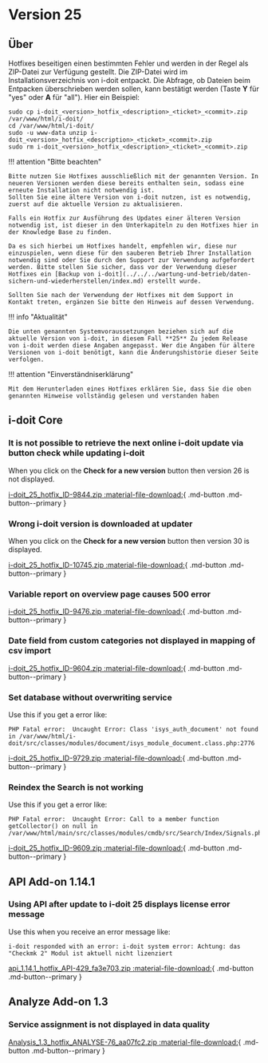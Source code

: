 # Version 25

## Über

Hotfixes beseitigen einen bestimmten Fehler und werden in der Regel als ZIP-Datei zur Verfügung gestellt. Die ZIP-Datei wird im Installationsverzeichnis von i-doit entpackt. Die Abfrage, ob Dateien beim Entpacken überschrieben werden sollen, kann bestätigt werden (Taste **Y** für "yes" oder **A** für "all"). Hier ein Beispiel:

```shell
sudo cp i-doit_<version>_hotfix_<description>_<ticket>_<commit>.zip /var/www/html/i-doit/
cd /var/www/html/i-doit/
sudo -u www-data unzip i-doit_<version>_hotfix_<description>_<ticket>_<commit>.zip
sudo rm i-doit_<version>_hotfix_<description>_<ticket>_<commit>.zip
```

!!! attention "Bitte beachten"

    Bitte nutzen Sie Hotfixes ausschließlich mit der genannten Version. In neueren Versionen werden diese bereits enthalten sein, sodass eine erneute Installation nicht notwendig ist.
    Sollten Sie eine ältere Version von i-doit nutzen, ist es notwendig, zuerst auf die aktuelle Version zu aktualisieren.

    Falls ein Hotfix zur Ausführung des Updates einer älteren Version notwendig ist, ist dieser in den Unterkapiteln zu den Hotfixes hier in der Knowledge Base zu finden.

    Da es sich hierbei um Hotfixes handelt, empfehlen wir, diese nur einzuspielen, wenn diese für den sauberen Betrieb Ihrer Installation notwendig sind oder Sie durch den Support zur Verwendung aufgefordert werden. Bitte stellen Sie sicher, dass vor der Verwendung dieser Hotfixes ein [Backup von i-doit](../../../wartung-und-betrieb/daten-sichern-und-wiederherstellen/index.md) erstellt wurde.

    Sollten Sie nach der Verwendung der Hotfixes mit dem Support in Kontakt treten, ergänzen Sie bitte den Hinweis auf dessen Verwendung.

!!! info "Aktualität"

    Die unten genannten Systemvoraussetzungen beziehen sich auf die aktuelle Version von i-doit, in diesem Fall **25** Zu jedem Release von i-doit werden diese Angaben angepasst. Wer die Angaben für ältere Versionen von i-doit benötigt, kann die Änderungshistorie dieser Seite verfolgen.

!!! attention "Einverständniserklärung"

    Mit dem Herunterladen eines Hotfixes erklären Sie, dass Sie die oben genannten Hinweise vollständig gelesen und verstanden haben

## i-doit Core

### It is not possible to retrieve the next online i-doit update via button check while updating i-doit

When you click on the **Check for a new version** button then version 26 is not displayed.

[i-doit_25_hotfix_ID-9844.zip :material-file-download:](../../../assets/downloads/hotfixes/25/i-doit_25_hotfix_ID-9844.zip){ .md-button .md-button--primary }

### Wrong i-doit version is downloaded at updater

When you click on the **Check for a new version** button then version 30 is displayed.

[i-doit_25_hotfix_ID-10745.zip :material-file-download:](../../../assets/downloads/hotfixes/25/i-doit_25_hotfix_ID-10745.zip){ .md-button .md-button--primary }

### Variable report on overview page causes 500 error

[i-doit_25_hotfix_ID-9476.zip :material-file-download:](../../../assets/downloads/hotfixes/25/i-doit_25_hotfix_ID-9476.zip){ .md-button .md-button--primary }

### Date field from custom categories not displayed in mapping of csv import

[i-doit_25_hotfix_ID-9604.zip :material-file-download:](../../../assets/downloads/hotfixes/25/i-doit_25_hotfix_ID-9604.zip){ .md-button .md-button--primary }

### Set database without overwriting service

Use this if you get a error like:

```
PHP Fatal error:  Uncaught Error: Class 'isys_auth_document' not found in /var/www/html/i-doit/src/classes/modules/document/isys_module_document.class.php:2776
```

[i-doit_25_hotfix_ID-9729.zip :material-file-download:](../../../assets/downloads/hotfixes/25/i-doit_25_hotfix_ID-9729.zip){ .md-button .md-button--primary }

### Reindex the Search is not working

Use this if you get a error like:

```
PHP Fatal error:  Uncaught Error: Call to a member function getCollector() on null in /var/www/html/main/src/classes/modules/cmdb/src/Search/Index/Signals.php:185
```

[i-doit_25_hotfix_ID-9609.zip :material-file-download:](../../../assets/downloads/hotfixes/25/i-doit_25_hotfix_ID-9609.zip){ .md-button .md-button--primary }

## API Add-on 1.14.1

### Using API after update to i-doit 25 displays license error message

Use this when you receive an error message like:

```text
i-doit responded with an error: i-doit system error: Achtung: das "Checkmk 2" Modul ist aktuell nicht lizenziert
```

[api_1.14.1_hotfix_API-429_fa3e703.zip :material-file-download:](../../../assets/downloads/hotfixes/api/api_1.14.1_hotfix_API-429_fa3e703.zip){ .md-button .md-button--primary }

## Analyze Add-on 1.3

### Service assignment is not displayed in data quality

[Analysis_1.3_hotfix_ANALYSE-76_aa07fc2.zip :material-file-download:](../../../assets/downloads/hotfixes/analyze/Analysis_1.3_hotfix_ANALYSE-76_aa07fc2.zip){ .md-button .md-button--primary }
